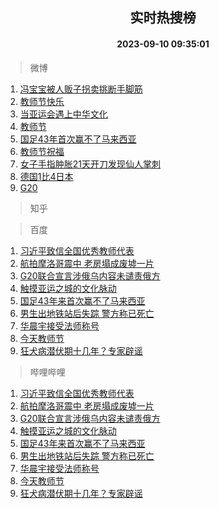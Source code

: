 <div align="center"><h2>实时热搜榜</h2><h4>2023-09-10 09:35:01</h4></div>

> 微博  

1. [冯宝宝被人贩子拐卖挑断手脚筋](https://s.weibo.com/weibo?q=%23%E5%86%AF%E5%AE%9D%E5%AE%9D%E8%A2%AB%E4%BA%BA%E8%B4%A9%E5%AD%90%E6%8B%90%E5%8D%96%E6%8C%91%E6%96%AD%E6%89%8B%E8%84%9A%E7%AD%8B%23&t=31&band_rank=1&Refer=top)<br />
2. [教师节快乐](https://s.weibo.com/weibo?q=%23%E6%95%99%E5%B8%88%E8%8A%82%E5%BF%AB%E4%B9%90%23&t=31&band_rank=2&Refer=top)<br />
3. [当亚运会遇上中华文化](https://s.weibo.com/weibo?q=%23%E5%BD%93%E4%BA%9A%E8%BF%90%E4%BC%9A%E9%81%87%E4%B8%8A%E4%B8%AD%E5%8D%8E%E6%96%87%E5%8C%96%23&t=31&band_rank=3&Refer=top)<br />
4. [教师节](https://s.weibo.com/weibo?q=%E6%95%99%E5%B8%88%E8%8A%82&t=31&band_rank=4&Refer=top)<br />
5. [国足43年首次赢不了马来西亚](https://s.weibo.com/weibo?q=%23%E5%9B%BD%E8%B6%B343%E5%B9%B4%E9%A6%96%E6%AC%A1%E8%B5%A2%E4%B8%8D%E4%BA%86%E9%A9%AC%E6%9D%A5%E8%A5%BF%E4%BA%9A%23&t=31&band_rank=5&Refer=top)<br />
6. [教师节祝福](https://s.weibo.com/weibo?q=%E6%95%99%E5%B8%88%E8%8A%82%E7%A5%9D%E7%A6%8F&t=31&band_rank=6&Refer=top)<br />
7. [女子手指肿胀21天开刀发现仙人掌刺](https://s.weibo.com/weibo?q=%23%E5%A5%B3%E5%AD%90%E6%89%8B%E6%8C%87%E8%82%BF%E8%83%8021%E5%A4%A9%E5%BC%80%E5%88%80%E5%8F%91%E7%8E%B0%E4%BB%99%E4%BA%BA%E6%8E%8C%E5%88%BA%23&t=31&band_rank=7&Refer=top)<br />
8. [德国1比4日本](https://s.weibo.com/weibo?q=%23%E5%BE%B7%E5%9B%BD1%E6%AF%944%E6%97%A5%E6%9C%AC%23&t=31&band_rank=8&Refer=top)<br />
9. [G20](https://s.weibo.com/weibo?q=%23G20%23&t=31&band_rank=9&Refer=top)<br />

> 知乎  


> 百度  

1. [习近平致信全国优秀教师代表](https://www.baidu.com/s?wd=%E4%B9%A0%E8%BF%91%E5%B9%B3%E8%87%B4%E4%BF%A1%E5%85%A8%E5%9B%BD%E4%BC%98%E7%A7%80%E6%95%99%E5%B8%88%E4%BB%A3%E8%A1%A8&sa=fyb_news&rsv_dl=fyb_news)<br />
2. [航拍摩洛哥震中 老房塌成废墟一片](https://www.baidu.com/s?wd=%E8%88%AA%E6%8B%8D%E6%91%A9%E6%B4%9B%E5%93%A5%E9%9C%87%E4%B8%AD+%E8%80%81%E6%88%BF%E5%A1%8C%E6%88%90%E5%BA%9F%E5%A2%9F%E4%B8%80%E7%89%87&sa=fyb_news&rsv_dl=fyb_news)<br />
3. [G20联合宣言涉俄乌内容未谴责俄方](https://www.baidu.com/s?wd=G20%E8%81%94%E5%90%88%E5%AE%A3%E8%A8%80%E6%B6%89%E4%BF%84%E4%B9%8C%E5%86%85%E5%AE%B9%E6%9C%AA%E8%B0%B4%E8%B4%A3%E4%BF%84%E6%96%B9&sa=fyb_news&rsv_dl=fyb_news)<br />
4. [触摸亚运之城的文化脉动](https://www.baidu.com/s?wd=%E8%A7%A6%E6%91%B8%E4%BA%9A%E8%BF%90%E4%B9%8B%E5%9F%8E%E7%9A%84%E6%96%87%E5%8C%96%E8%84%89%E5%8A%A8&sa=fyb_news&rsv_dl=fyb_news)<br />
5. [国足43年来首次赢不了马来西亚](https://www.baidu.com/s?wd=%E5%9B%BD%E8%B6%B343%E5%B9%B4%E6%9D%A5%E9%A6%96%E6%AC%A1%E8%B5%A2%E4%B8%8D%E4%BA%86%E9%A9%AC%E6%9D%A5%E8%A5%BF%E4%BA%9A&sa=fyb_news&rsv_dl=fyb_news)<br />
6. [男生出地铁站后失踪 警方称已死亡](https://www.baidu.com/s?wd=%E7%94%B7%E7%94%9F%E5%87%BA%E5%9C%B0%E9%93%81%E7%AB%99%E5%90%8E%E5%A4%B1%E8%B8%AA+%E8%AD%A6%E6%96%B9%E7%A7%B0%E5%B7%B2%E6%AD%BB%E4%BA%A1&sa=fyb_news&rsv_dl=fyb_news)<br />
7. [华晨宇接受法师称号](https://www.baidu.com/s?wd=%E5%8D%8E%E6%99%A8%E5%AE%87%E6%8E%A5%E5%8F%97%E6%B3%95%E5%B8%88%E7%A7%B0%E5%8F%B7&sa=fyb_news&rsv_dl=fyb_news)<br />
8. [今天教师节](https://www.baidu.com/s?wd=%E4%BB%8A%E5%A4%A9%E6%95%99%E5%B8%88%E8%8A%82&sa=fyb_news&rsv_dl=fyb_news)<br />
9. [狂犬病潜伏期十几年？专家辟谣](https://www.baidu.com/s?wd=%E7%8B%82%E7%8A%AC%E7%97%85%E6%BD%9C%E4%BC%8F%E6%9C%9F%E5%8D%81%E5%87%A0%E5%B9%B4%EF%BC%9F%E4%B8%93%E5%AE%B6%E8%BE%9F%E8%B0%A3&sa=fyb_news&rsv_dl=fyb_news)<br />

> 哔哩哔哩  

1. [习近平致信全国优秀教师代表](https://www.baidu.com/s?wd=%E4%B9%A0%E8%BF%91%E5%B9%B3%E8%87%B4%E4%BF%A1%E5%85%A8%E5%9B%BD%E4%BC%98%E7%A7%80%E6%95%99%E5%B8%88%E4%BB%A3%E8%A1%A8&sa=fyb_news&rsv_dl=fyb_news)<br />
2. [航拍摩洛哥震中 老房塌成废墟一片](https://www.baidu.com/s?wd=%E8%88%AA%E6%8B%8D%E6%91%A9%E6%B4%9B%E5%93%A5%E9%9C%87%E4%B8%AD+%E8%80%81%E6%88%BF%E5%A1%8C%E6%88%90%E5%BA%9F%E5%A2%9F%E4%B8%80%E7%89%87&sa=fyb_news&rsv_dl=fyb_news)<br />
3. [G20联合宣言涉俄乌内容未谴责俄方](https://www.baidu.com/s?wd=G20%E8%81%94%E5%90%88%E5%AE%A3%E8%A8%80%E6%B6%89%E4%BF%84%E4%B9%8C%E5%86%85%E5%AE%B9%E6%9C%AA%E8%B0%B4%E8%B4%A3%E4%BF%84%E6%96%B9&sa=fyb_news&rsv_dl=fyb_news)<br />
4. [触摸亚运之城的文化脉动](https://www.baidu.com/s?wd=%E8%A7%A6%E6%91%B8%E4%BA%9A%E8%BF%90%E4%B9%8B%E5%9F%8E%E7%9A%84%E6%96%87%E5%8C%96%E8%84%89%E5%8A%A8&sa=fyb_news&rsv_dl=fyb_news)<br />
5. [国足43年来首次赢不了马来西亚](https://www.baidu.com/s?wd=%E5%9B%BD%E8%B6%B343%E5%B9%B4%E6%9D%A5%E9%A6%96%E6%AC%A1%E8%B5%A2%E4%B8%8D%E4%BA%86%E9%A9%AC%E6%9D%A5%E8%A5%BF%E4%BA%9A&sa=fyb_news&rsv_dl=fyb_news)<br />
6. [男生出地铁站后失踪 警方称已死亡](https://www.baidu.com/s?wd=%E7%94%B7%E7%94%9F%E5%87%BA%E5%9C%B0%E9%93%81%E7%AB%99%E5%90%8E%E5%A4%B1%E8%B8%AA+%E8%AD%A6%E6%96%B9%E7%A7%B0%E5%B7%B2%E6%AD%BB%E4%BA%A1&sa=fyb_news&rsv_dl=fyb_news)<br />
7. [华晨宇接受法师称号](https://www.baidu.com/s?wd=%E5%8D%8E%E6%99%A8%E5%AE%87%E6%8E%A5%E5%8F%97%E6%B3%95%E5%B8%88%E7%A7%B0%E5%8F%B7&sa=fyb_news&rsv_dl=fyb_news)<br />
8. [今天教师节](https://www.baidu.com/s?wd=%E4%BB%8A%E5%A4%A9%E6%95%99%E5%B8%88%E8%8A%82&sa=fyb_news&rsv_dl=fyb_news)<br />
9. [狂犬病潜伏期十几年？专家辟谣](https://www.baidu.com/s?wd=%E7%8B%82%E7%8A%AC%E7%97%85%E6%BD%9C%E4%BC%8F%E6%9C%9F%E5%8D%81%E5%87%A0%E5%B9%B4%EF%BC%9F%E4%B8%93%E5%AE%B6%E8%BE%9F%E8%B0%A3&sa=fyb_news&rsv_dl=fyb_news)<br />
